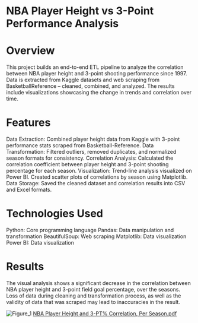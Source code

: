 # NBA Player Height vs 3-Point Performance Analysis
# Overview
This project builds an end-to-end ETL pipeline to analyze the correlation between NBA player height and 3-point shooting performance since 1997. Data is extracted from Kaggle datasets and web scraping from BasketballReference – cleaned, combined, and analyzed.
The results include visualizations showcasing the change in trends and correlation over time.

# Features
Data Extraction: Combined player height data from Kaggle with 3-point performance stats scraped from Basketball-Reference.
Data Transformation: Filtered outliers, removed duplicates, and normalized season formats for consistency.
Correlation Analysis: Calculated the correlation coefficient between player height and 3-point shooting percentage for each season.
Visualization: Trend-line analysis visualized on Power BI. Created scatter plots of correlations by season using Matplotlib.
Data Storage: Saved the cleaned dataset and correlation results into CSV and Excel formats.

# Technologies Used
Python: Core programming language
Pandas: Data manipulation and transformation
BeautifulSoup: Web scraping
Matplotlib: Data visualization
Power BI: Data visualization

# Results
The visual analysis shows a significant decrease in the correlation between NBA player height and 3-point field goal percentage, over the seasons.
Loss of data during cleaning and transformation process, as well as the validity of data that was scraped may lead to inaccuracies in the result.

![Figure_1](https://github.com/user-attachments/assets/345b45ee-4e3a-438c-abf7-5ea66dbc693b)
[NBA Player Height and 3-PT% Correlation, Per Season.pdf](https://github.com/user-attachments/files/18157797/NBA.Player.Height.and.3-PT.Correlation.Per.Season.pdf)




